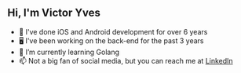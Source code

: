 ## Hi, I'm Victor Yves

- 📱 I've done iOS and Android development for over 6 years
- 🖥️ I've been working on the back-end for the past 3 years
- 🌱 I’m currently learning Golang
- 📫 Not a big fan of social media, but you can reach me at [LinkedIn](https://www.linkedin.com/in/victoryvescrispim/)
